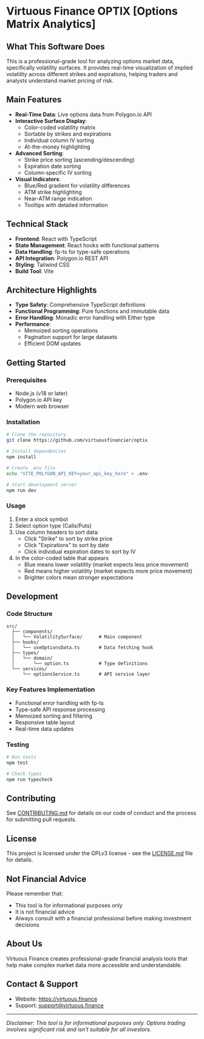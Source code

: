 # Virtuous Finance OPTIX [Options Matrix Analytics]

## What This Software Does

This is a professional-grade tool for analyzing options market data, specifically volatility surfaces. It provides real-time visualization of implied volatility across different strikes and expirations, helping traders and analysts understand market pricing of risk.

## Main Features

- **Real-Time Data**: Live options data from Polygon.io API
- **Interactive Surface Display**: 
  - Color-coded volatility matrix
  - Sortable by strikes and expirations
  - Individual column IV sorting
  - At-the-money highlighting
- **Advanced Sorting**:
  - Strike price sorting (ascending/descending)
  - Expiration date sorting
  - Column-specific IV sorting
- **Visual Indicators**:
  - Blue/Red gradient for volatility differences
  - ATM strike highlighting
  - Near-ATM range indication
  - Tooltips with detailed information

## Technical Stack

- **Frontend**: React with TypeScript
- **State Management**: React hooks with functional patterns
- **Data Handling**: fp-ts for type-safe operations
- **API Integration**: Polygon.io REST API
- **Styling**: Tailwind CSS
- **Build Tool**: Vite

## Architecture Highlights

- **Type Safety**: Comprehensive TypeScript definitions
- **Functional Programming**: Pure functions and immutable data
- **Error Handling**: Monadic error handling with Either type
- **Performance**: 
  - Memoized sorting operations
  - Pagination support for large datasets
  - Efficient DOM updates

## Getting Started

### Prerequisites
- Node.js (v18 or later)
- Polygon.io API key
- Modern web browser

### Installation
```bash
# Clone the repository
git clone https://github.com/virtuousfinancier/optix

# Install dependencies
npm install

# Create .env file
echo "VITE_POLYGON_API_KEY=your_api_key_here" > .env

# Start development server
npm run dev
```

### Usage
1. Enter a stock symbol
2. Select option type (Calls/Puts)
3. Use column headers to sort data:
   - Click "Strike" to sort by strike price
   - Click "Expirations" to sort by date
   - Click individual expiration dates to sort by IV
4. In the color-coded table that appears
   - Blue means lower volatility (market expects less price movement)
   - Red means higher volatility (market expects more price movement)
   - Brighter colors mean stronger expectations

## Development

### Code Structure
```
src/
  ├── components/
  │   └── VolatilitySurface/      # Main component
  ├── hooks/
  │   └── useOptionsData.ts       # Data fetching hook
  ├── types/
  │   └── domain/
  │       └── option.ts           # Type definitions
  └── services/
      └── optionsService.ts       # API service layer
```

### Key Features Implementation
- Functional error handling with fp-ts
- Type-safe API response processing
- Memoized sorting and filtering
- Responsive table layout
- Real-time data updates

### Testing
```bash
# Run tests
npm test

# Check types
npm run typecheck
```

## Contributing

See [CONTRIBUTING.md](CONTRIBUTING.md) for details on our code of conduct and the process for submitting pull requests.

## License

This project is licensed under the GPLv3 license - see the [LICENSE.md](LICENSE.md) file for details.

## Not Financial Advice

Please remember that:
- This tool is for informational purposes only
- It is not financial advice
- Always consult with a financial professional before making investment decisions

## About Us

Virtuous Finance creates professional-grade financial analysis tools that help make complex market data more accessible and understandable.

## Contact & Support

- Website: https://virtuous.finance
- Support: support@virtuous.finance

---

*Disclaimer: This tool is for informational purposes only. Options trading involves significant risk and isn't suitable for all investors.*